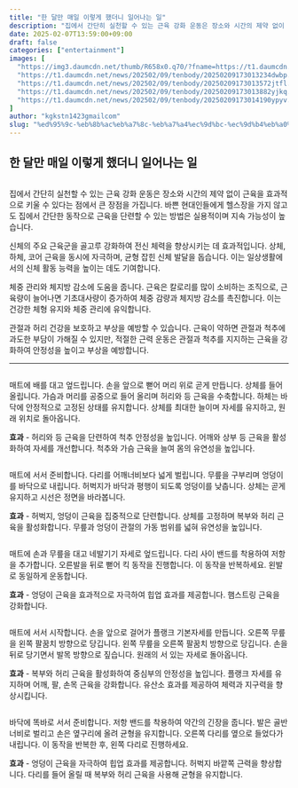 ```yaml
---
title: "한 달만 매일 이렇게 했더니 일어나는 일"
description: "집에서 간단히 실천할 수 있는 근육 강화 운동은 장소와 시간의 제약 없이 근육을 효과적으로 키울 수 있다는 점에서 큰 장점을 가집니다. 바쁜 현대인들에게 헬스장을 가지 않고도 집에서 간단한 동작으로 근육을 단련할 수 있는 방법은 실용적이며 지속 가능성이 높습니다."
date: 2025-02-07T13:59:00+09:00
draft: false
categories: ["entertainment"]
images: [
  "https://img3.daumcdn.net/thumb/R658x0.q70/?fname=https://t1.daumcdn.net/news/202502/09/tenbody/20250209173013003vwwz.jpg"
  "https://t1.daumcdn.net/news/202502/09/tenbody/20250209173013234dwbp.gif"
  "https://t1.daumcdn.net/news/202502/09/tenbody/20250209173013572jtfl.gif"
  "https://t1.daumcdn.net/news/202502/09/tenbody/20250209173013882yjkq.gif"
  "https://t1.daumcdn.net/news/202502/09/tenbody/20250209173014190ypyv.gif"
]
author: "kgkstn1423gmailcom"
slug: "%ed%95%9c-%eb%8b%ac%eb%a7%8c-%eb%a7%a4%ec%9d%bc-%ec%9d%b4%eb%a0%87%ea%b2%8c-%ed%96%88%eb%8d%94%eb%8b%88-%ec%9d%bc%ec%96%b4%eb%82%98%eb%8a%94-%ec%9d%bc"
---
```


<h2 >한 달만 매일 이렇게 했더니 일어나는 일</h2> <figure ><img src="https://img3.daumcdn.net/thumb/R658x0.q70/?fname=https://t1.daumcdn.net/news/202502/09/tenbody/20250209173013003vwwz.jpg" alt=""/></figure> <p>집에서 간단히 실천할 수 있는 근육 강화 운동은 장소와 시간의 제약 없이 근육을 효과적으로 키울 수 있다는 점에서 큰 장점을 가집니다. 바쁜 현대인들에게 헬스장을 가지 않고도 집에서 간단한 동작으로 근육을 단련할 수 있는 방법은 실용적이며 지속 가능성이 높습니다.</p> <p>신체의 주요 근육군을 골고루 강화하여 전신 체력을 향상시키는 데 효과적입니다. 상체, 하체, 코어 근육을 동시에 자극하며, 균형 잡힌 신체 발달을 돕습니다. 이는 일상생활에서의 신체 활동 능력을 높이는 데도 기여합니다.</p> <p>체중 관리와 체지방 감소에 도움을 줍니다. 근육은 칼로리를 많이 소비하는 조직으로, 근육량이 늘어나면 기초대사량이 증가하여 체중 감량과 체지방 감소를 촉진합니다. 이는 건강한 체형 유지와 체중 관리에 유익합니다.</p> <p>관절과 허리 건강을 보호하고 부상을 예방할 수 있습니다. 근육이 약하면 관절과 척추에 과도한 부담이 가해질 수 있지만, 적절한 근력 운동은 관절과 척추를 지지하는 근육을 강화하여 안정성을 높이고 부상을 예방합니다.</p> <hr /> <figure ><img src="https://t1.daumcdn.net/news/202502/09/tenbody/20250209173013234dwbp.gif" alt=""/></figure> <p>매트에 배를 대고 엎드립니다. 손을 앞으로 뻗어 머리 위로 곧게 만듭니다. 상체를 들어 올립니다. 가슴과 머리를 공중으로 들어 올리며 허리와 등 근육을 수축합니다. 하체는 바닥에 안정적으로 고정된 상태를 유지합니다. 상체를 최대한 늘이며 자세를 유지하고, 원래 위치로 돌아옵니다.</p> <p><strong>효과</strong> - 허리와 등 근육을 단련하여 척추 안정성을 높입니다. 어깨와 상부 등 근육을 활성화하여 자세를 개선합니다. 척추와 가슴 근육을 늘여 몸의 유연성을 높입니다.</p> <figure ><img src="https://t1.daumcdn.net/news/202502/09/tenbody/20250209173013572jtfl.gif" alt=""/></figure> <p>매트에 서서 준비합니다. 다리를 어깨너비보다 넓게 벌립니다. 무릎을 구부리며 엉덩이를 바닥으로 내립니다. 허벅지가 바닥과 평행이 되도록 엉덩이를 낮춥니다. 상체는 곧게 유지하고 시선은 정면을 바라봅니다.</p> <p><strong>효과</strong> - 허벅지, 엉덩이 근육을 집중적으로 단련합니다. 상체를 고정하며 복부와 허리 근육을 활성화합니다. 무릎과 엉덩이 관절의 가동 범위를 넓혀 유연성을 높입니다.</p> <figure ><img src="https://t1.daumcdn.net/news/202502/09/tenbody/20250209173013882yjkq.gif" alt=""/></figure> <p>매트에 손과 무릎을 대고 네발기기 자세로 엎드립니다. 다리 사이 밴드를 착용하여 저항을 추가합니다. 오른발을 뒤로 뻗어 킥 동작을 진행합니다. 이 동작을 반복하세요. 왼발로 동일하게 운동합니다.</p> <p><strong>효과</strong> - 엉덩이 근육을 효과적으로 자극하여 힙업 효과를 제공합니다. 햄스트링 근육을 강화합니다.</p> <figure ><img src="https://t1.daumcdn.net/news/202502/09/tenbody/20250209173014190ypyv.gif" alt=""/></figure> <p>매트에 서서 시작합니다. 손을 앞으로 걸어가 플랭크 기본자세를 만듭니다. 오른쪽 무릎을 왼쪽 팔꿈치 방향으로 당깁니다. 왼쪽 무릎을 오른쪽 팔꿈치 방향으로 당깁니다. 손을 뒤로 당기면서 발목 방향으로 짚습니다. 원래의 서 있는 자세로 돌아옵니다.</p> <p><strong>효과</strong> - 복부와 허리 근육을 활성화하여 중심부의 안정성을 높입니다. 플랭크 자세를 유지하며 어깨, 팔, 손목 근육을 강화합니다. 유산소 효과를 제공하여 체력과 지구력을 향상시킵니다.</p> <figure ><img src="https://t1.daumcdn.net/news/202502/09/tenbody/20250209173014446jvqz.gif" alt=""/></figure> <p>바닥에 똑바로 서서 준비합니다. 저항 밴드를 착용하여 약간의 긴장을 줍니다. 발은 골반 너비로 벌리고 손은 옆구리에 올려 균형을 유지합니다. 오른쪽 다리를 옆으로 들었다가 내립니다. 이 동작을 반복한 후, 왼쪽 다리로 진행하세요.</p> <p><strong>효과</strong> - 엉덩이 근육을 자극하여 힙업 효과를 제공합니다. 허벅지 바깥쪽 근력을 향상합니다. 다리를 들어 올릴 때 복부와 허리 근육을 사용해 균형을 유지합니다.</p>